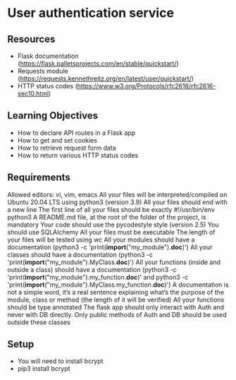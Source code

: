 # User authentication service
## Resources
* Flask documentation (https://flask.palletsprojects.com/en/stable/quickstart/)
* Requests module (https://requests.kennethreitz.org/en/latest/user/quickstart/)
* HTTP status codes (https://www.w3.org/Protocols/rfc2616/rfc2616-sec10.html)

## Learning Objectives
* How to declare API routes in a Flask app
* How to get and set cookies
* How to retrieve request form data
* How to return various HTTP status codes

## Requirements
Allowed editors: vi, vim, emacs
All your files will be interpreted/compiled on Ubuntu 20.04 LTS using python3 (version 3.9)
All your files should end with a new line
The first line of all your files should be exactly #!/usr/bin/env python3
A README.md file, at the root of the folder of the project, is mandatory
Your code should use the pycodestyle style (version 2.5)
You should use SQLAlchemy
All your files must be executable
The length of your files will be tested using wc
All your modules should have a documentation (python3 -c 'print(__import__("my_module").__doc__)')
All your classes should have a documentation (python3 -c 'print(__import__("my_module").MyClass.__doc__)')
All your functions (inside and outside a class) should have a documentation (python3 -c 'print(__import__("my_module").my_function.__doc__)' and python3 -c 'print(__import__("my_module").MyClass.my_function.__doc__)')
A documentation is not a simple word, it’s a real sentence explaining what’s the purpose of the module, class or method (the length of it will be verified)
All your functions should be type annotated
The flask app should only interact with Auth and never with DB directly.
Only public methods of Auth and DB should be used outside these classes

## Setup
* You will need to install bcrypt
* pip3 install bcrypt


